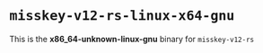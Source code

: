 # `misskey-v12-rs-linux-x64-gnu`

This is the **x86_64-unknown-linux-gnu** binary for `misskey-v12-rs`
